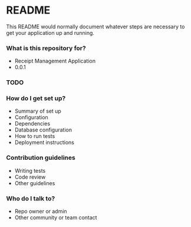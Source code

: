 # README #

This README would normally document whatever steps are necessary to get your application up and running.

### What is this repository for? ###

* Receipt Management Application
* 0.0.1

### TODO ###
### How do I get set up? ###

* Summary of set up
* Configuration
* Dependencies
* Database configuration
* How to run tests
* Deployment instructions

### Contribution guidelines ###

* Writing tests
* Code review
* Other guidelines

### Who do I talk to? ###

* Repo owner or admin
* Other community or team contact